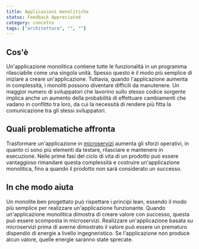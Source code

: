 ```yaml
---
title: Applicazioni monolitiche
status: Feedback Appreciated
category: concetto
tags: ["architettura", "", ""]
---
```


## Cos'è

Un'applicazione monolitica contiene tutte le funzionalità in un programma rilasciabile come una singola unità. Spesso questo è il modo più semplice di iniziare a creare un'applicazione. Tuttavia, quando l'applicazione aumenta in complessità, i monoliti possono diventare difficili da manutenere. Un maggior numero di sviluppatori che lavorino sullo stesso codice sorgente implica anche un aumento della probabilità di effettuare cambiamenti che vadano in conflitto tra loro, da cui la necessità di rendere più fitta la comunicazione tra gli stessi sviluppatori.

## Quali problematiche affronta

Trasformare un'applicazione in [microservizi](/it/microservices-architecture/) aumenta gli sforzi operativi, in quanto ci sono più elementi da testare, rilasciare e mantenere in esecuzione. Nelle prime fasi del ciclo di vita di un prodotto può essere vantaggioso rimandare questa complessità e costruire un'applicazione monolitica, fino a quando il prodotto non sarà considerato un successo.

## In che modo aiuta

Un monolite ben progettato può rispettare i principi lean, essendo il modo più semplice per realizzare un'applicazione funzionante. Quando un'applicazione monolitica dimostra di creare valore con successo, questa può essere scomposta in microservizi. Realizzare un'applicazione basata su microservizi prima di averne dimostrato il valore può essere un prematuro dispendio di energie a livello ingegneristico. Se l'applicazione non produce alcun valore, quelle energie saranno state sprecate.
